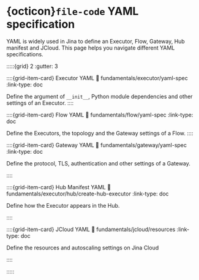 # {octicon}`file-code` YAML specification

YAML is widely used in Jina to define an Executor, Flow, Gateway, Hub manifest and JCloud. This page helps you navigate different YAML specifications.

:::::{grid} 2
:gutter: 3


::::{grid-item-card} Executor YAML
:link: fundamentals/executor/yaml-spec
:link-type: doc

Define the argument of `__init__`, Python module dependencies and other settings of an Executor. 
::::

::::{grid-item-card} Flow YAML
:link: fundamentals/flow/yaml-spec
:link-type: doc

Define the Executors, the topology and the Gateway settings of a Flow.
::::

::::{grid-item-card} Gateway YAML
:link: fundamentals/gateway/yaml-spec
:link-type: doc

Define the protocol, TLS, authentication and other settings of a Gateway.

::::

::::{grid-item-card} Hub Manifest YAML
:link: fundamentals/executor/hub/create-hub-executor
:link-type: doc

Define how the Executor appears in the Hub.

::::


::::{grid-item-card} JCloud YAML
:link: fundamentals/jcloud/resources
:link-type: doc

Define the resources and autoscaling settings on Jina Cloud

::::



:::::

